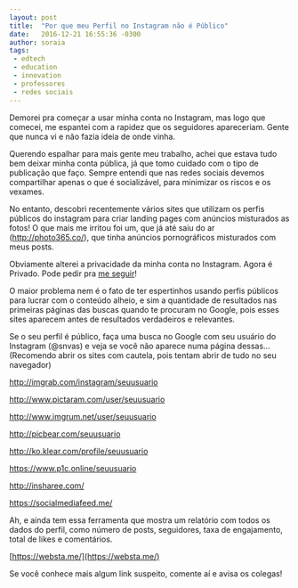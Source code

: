 ```yaml
---
layout: post
title:  "Por que meu Perfil no Instagram não é Público"
date:   2016-12-21 16:55:36 -0300
author: soraia
tags: 
 - edtech 
 - education 
 - innovation
 - professores
 - redes sociais
---
```

Demorei pra começar a usar minha conta no Instagram, mas logo que comecei, me espantei com a rapidez que os seguidores apareceriam. Gente que nunca vi e não fazia ideia de onde vinha.

Querendo espalhar para mais gente meu trabalho, achei que estava tudo bem deixar minha conta pública, já que tomo cuidado com o tipo de publicação que faço. Sempre entendi que nas redes sociais devemos compartilhar apenas o que é socializável, para minimizar os riscos e os vexames.

No entanto, descobri recentemente vários sites que utilizam os perfis públicos do instagram para criar landing pages com anúncios misturados as fotos! O que mais me irritou foi um, que já até saiu do ar (http://photo365.co/), que tinha anúncios pornográficos misturados com meus posts.

Obviamente alterei a privacidade da minha conta no Instagram. Agora é Privado. Pode pedir pra [me seguir](https://www.instagram.com/snvas/)!

O maior problema nem é o fato de ter espertinhos usando perfis públicos para lucrar com o conteúdo alheio, e sim a quantidade de resultados nas primeiras páginas das buscas quando te procuram no Google, pois esses sites aparecem antes de resultados verdadeiros e relevantes.

Se o seu perfil é público, faça uma busca no Google com seu usuário do Instagram (@snvas) e veja se você não aparece numa página dessas... (Recomendo abrir os sites com cautela, pois tentam abrir de tudo no seu navegador)

http://imgrab.com/instagram/seuusuario

http://www.pictaram.com/user/seuusuario

http://www.imgrum.net/user/seuusuario

http://picbear.com/seuusuario

http://ko.klear.com/profile/seuusuario

https://www.p1c.online/seuusuario

http://insharee.com/

https://socialmediafeed.me/

Ah, e ainda tem essa ferramenta que mostra um relatório com todos os dados do perfil, como número de posts, seguidores, taxa de engajamento, total de likes e comentários.

[https://websta.me/](https://websta.me/)

Se você conhece mais algum link suspeito, comente aí e avisa os colegas!
